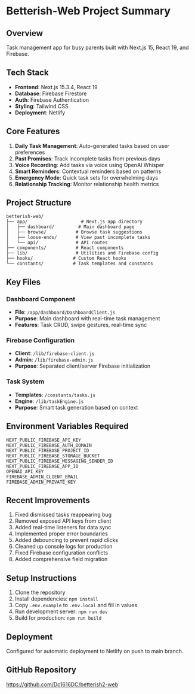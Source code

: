 # Betterish-Web Project Summary

## Overview
Task management app for busy parents built with Next.js 15, React 19, and Firebase.

## Tech Stack
- **Frontend**: Next.js 15.3.4, React 19
- **Database**: Firebase Firestore  
- **Auth**: Firebase Authentication
- **Styling**: Tailwind CSS
- **Deployment**: Netlify

## Core Features
1. **Daily Task Management**: Auto-generated tasks based on user preferences
2. **Past Promises**: Track incomplete tasks from previous days
3. **Voice Recording**: Add tasks via voice using OpenAI Whisper
4. **Smart Reminders**: Contextual reminders based on patterns
5. **Emergency Mode**: Quick task sets for overwhelming days
6. **Relationship Tracking**: Monitor relationship health metrics

## Project Structure
```
betterish-web/
├── app/                    # Next.js app directory
│   ├── dashboard/         # Main dashboard page
│   ├── browse/           # Browse task suggestions
│   ├── loose-ends/       # View past incomplete tasks
│   └── api/              # API routes
├── components/           # React components
├── lib/                  # Utilities and Firebase config
├── hooks/               # Custom React hooks
└── constants/           # Task templates and constants
```

## Key Files

### Dashboard Component
- **File**: `/app/dashboard/DashboardClient.js`
- **Purpose**: Main dashboard with real-time task management
- **Features**: Task CRUD, swipe gestures, real-time sync

### Firebase Configuration  
- **Client**: `/lib/firebase-client.js`
- **Admin**: `/lib/firebase-admin.js`
- **Purpose**: Separated client/server Firebase initialization

### Task System
- **Templates**: `/constants/tasks.js`
- **Engine**: `/lib/taskEngine.js`
- **Purpose**: Smart task generation based on context

## Environment Variables Required
```
NEXT_PUBLIC_FIREBASE_API_KEY
NEXT_PUBLIC_FIREBASE_AUTH_DOMAIN
NEXT_PUBLIC_FIREBASE_PROJECT_ID
NEXT_PUBLIC_FIREBASE_STORAGE_BUCKET
NEXT_PUBLIC_FIREBASE_MESSAGING_SENDER_ID
NEXT_PUBLIC_FIREBASE_APP_ID
OPENAI_API_KEY
FIREBASE_ADMIN_CLIENT_EMAIL
FIREBASE_ADMIN_PRIVATE_KEY
```

## Recent Improvements
1. Fixed dismissed tasks reappearing bug
2. Removed exposed API keys from client
3. Added real-time listeners for data sync
4. Implemented proper error boundaries
5. Added debouncing to prevent rapid clicks
6. Cleaned up console logs for production
7. Fixed Firebase configuration conflicts
8. Added comprehensive field migration

## Setup Instructions
1. Clone the repository
2. Install dependencies: `npm install`
3. Copy `.env.example` to `.env.local` and fill in values
4. Run development server: `npm run dev`
5. Build for production: `npm run build`

## Deployment
Configured for automatic deployment to Netlify on push to main branch.

## GitHub Repository
https://github.com/Dc1616DC/betterish2-web